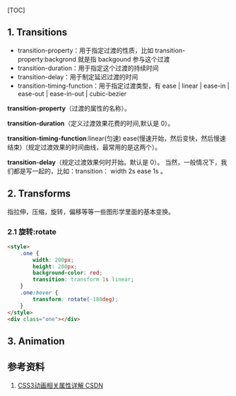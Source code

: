 [TOC]

## 1. Transitions

- transition-property：用于指定过渡的性质，比如 transition-property:backgrond 就是指 backgound 参与这个过渡
- transition-duration：用于指定这个过渡的持续时间
- transition-delay：用于制定延迟过渡的时间
- transition-timing-function：用于指定过渡类型，有 ease | linear | ease-in | ease-out | ease-in-out | cubic-bezier

**transition-property**（过渡的属性的名称）。  

**transition-duration**（定义过渡效果花费的时间,默认是 0）。 

 **transition-timing-function**:linear(匀速) ease(慢速开始，然后变快，然后慢速结束)（规定过渡效果的时间曲线，最常用的是这两个）。 

 **transition-delay**（规定过渡效果何时开始。默认是 0）。  当然，一般情况下，我们都是写一起的，比如：transition： width 2s ease 1s 。



## 2. Transforms

指拉伸，压缩，旋转，偏移等等一些图形学里面的基本变换。

### 2.1 旋转:rotate



```html
<style>
    .one {
        width: 200px;
        height: 200px;
        background-color: red;
        transition: transform 1s linear;
    }
    .one:hover {
        transform: rotate(-180deg);
    }
</style>
<div class="one"></div>
```



## 3. Animation





## 参考资料



1. [CSS3动画相关属性详解 CSDN](https://blog.csdn.net/lyznice/article/details/54575905)
